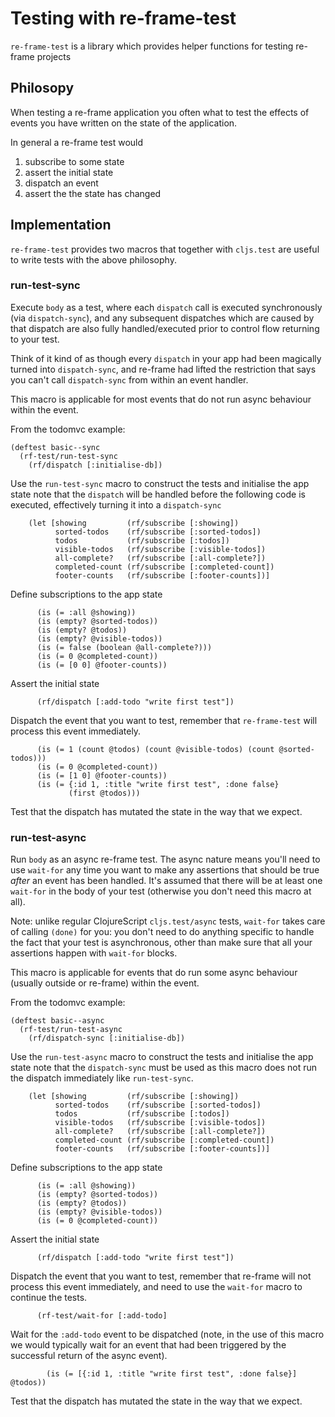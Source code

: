 # Testing with re-frame-test

`re-frame-test` is a library which provides helper functions for testing re-frame projects

## Philosopy 
When testing a re-frame application you often what to test the effects of events
you have written on the state of the application.

In general a re-frame test would

 1. subscribe to some state
 2. assert the initial state
 3. dispatch an event
 4. assert the the state has changed
 
 
## Implementation

`re-frame-test` provides two macros that together with `cljs.test` are useful to write tests with the above 
philosophy. 
 
### run-test-sync
Execute `body` as a test, where each `dispatch` call is executed
synchronously (via `dispatch-sync`), and any subsequent dispatches which are
caused by that dispatch are also fully handled/executed prior to control flow
returning to your test.

Think of it kind of as though every `dispatch` in your app had been magically
turned into `dispatch-sync`, and re-frame had lifted the restriction that says
you can't call `dispatch-sync` from within an event handler.

This macro is applicable for most events that do not run async behaviour within the 
event.

From the todomvc example:

    (deftest basic--sync
      (rf-test/run-test-sync
        (rf/dispatch [:initialise-db])
        
Use the `run-test-sync` macro to construct the tests and initialise the app state
note that the `dispatch` will be handled before the following code is executed, 
effectively turning it into a `dispatch-sync`
    
        (let [showing         (rf/subscribe [:showing])
              sorted-todos    (rf/subscribe [:sorted-todos])
              todos           (rf/subscribe [:todos])
              visible-todos   (rf/subscribe [:visible-todos])
              all-complete?   (rf/subscribe [:all-complete?])
              completed-count (rf/subscribe [:completed-count])
              footer-counts   (rf/subscribe [:footer-counts])]
              
Define subscriptions to the app state

          (is (= :all @showing))
          (is (empty? @sorted-todos))
          (is (empty? @todos))
          (is (empty? @visible-todos))
          (is (= false (boolean @all-complete?)))
          (is (= 0 @completed-count))
          (is (= [0 0] @footer-counts))
          
Assert the initial state
    
          (rf/dispatch [:add-todo "write first test"])
          
Dispatch the event that you want to test, remember that `re-frame-test` will process
this event immediately.

          (is (= 1 (count @todos) (count @visible-todos) (count @sorted-todos)))
          (is (= 0 @completed-count))
          (is (= [1 0] @footer-counts))
          (is (= {:id 1, :title "write first test", :done false}
                 (first @todos)))
                 
Test that the dispatch has mutated the state in the way that we expect.
    
### run-test-async
Run `body` as an async re-frame test. The async nature means you'll need to
use `wait-for` any time you want to make any assertions that should be true
*after* an event has been handled.  It's assumed that there will be at least
one `wait-for` in the body of your test (otherwise you don't need this macro
at all).

Note: unlike regular ClojureScript `cljs.test/async` tests, `wait-for` takes
care of calling `(done)` for you: you don't need to do anything specific to
handle the fact that your test is asynchronous, other than make sure that all
your assertions happen with `wait-for` blocks.

This macro is applicable for events that do run some async behaviour (usually outside or re-frame)
within the event.

From the todomvc example:

    (deftest basic--async
      (rf-test/run-test-async
        (rf/dispatch-sync [:initialise-db])
        
Use the `run-test-async` macro to construct the tests and initialise the app state
note that the `dispatch-sync` must be used as this macro does not run the dispatch
immediately like `run-test-sync`.

    
        (let [showing         (rf/subscribe [:showing])
              sorted-todos    (rf/subscribe [:sorted-todos])
              todos           (rf/subscribe [:todos])
              visible-todos   (rf/subscribe [:visible-todos])
              all-complete?   (rf/subscribe [:all-complete?])
              completed-count (rf/subscribe [:completed-count])
              footer-counts   (rf/subscribe [:footer-counts])]
          
Define subscriptions to the app state

          (is (= :all @showing))
          (is (empty? @sorted-todos))
          (is (empty? @todos))
          (is (empty? @visible-todos))
          (is (= 0 @completed-count))
          
Assert the initial state
    
          (rf/dispatch [:add-todo "write first test"])
          
Dispatch the event that you want to test, remember that re-frame will not process
this event immediately, and need to use the `wait-for` macro to continue the tests.
          
          (rf-test/wait-for [:add-todo]
          
Wait for the `:add-todo` event to be dispatched (note, in the 
use of this macro we would typically wait for an event that had been triggered
by the successful return of the async event).        
          
            (is (= [{:id 1, :title "write first test", :done false}] @todos))
            
Test that the dispatch has mutated the state in the way that we expect.    
